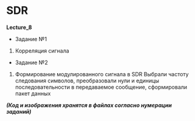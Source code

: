 ﻿# SDR
**Lecture_8**

* Задание №1
1) Корреляция сигнала

* Задание №2
1) Формирование модулированного сигнала в SDR
Выбрали частоту следования символов, преобразовали нули и единицы последовательности в передаваемое сообщение, сформировали пакет данных



***(Код и изображения хранятся в файлах согласно нумерации заданий)***
